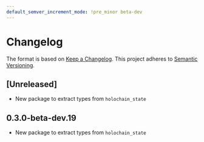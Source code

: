 ```yaml
---
default_semver_increment_mode: !pre_minor beta-dev
---
```

# Changelog

The format is based on [Keep a Changelog](https://keepachangelog.com/en/1.0.0/). This project adheres to [Semantic Versioning](https://semver.org/spec/v2.0.0.html).

## \[Unreleased\]

- New package to extract types from `holochain_state` 

## 0.3.0-beta-dev.19

- New package to extract types from `holochain_state` 
